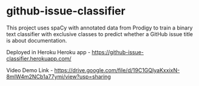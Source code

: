# github-issue-classifier

This project uses spaCy with annotated data from Prodigy to train a binary text classifier with exclusive classes to predict whether a GitHub issue title is about documentation.

Deployed in Heroku
Heroku app - https://github-issue-classifier.herokuapp.com/

Video Demo Link - https://drive.google.com/file/d/19C1GQIyaKxxixN-8mIW4m2NCb1a77ymi/view?usp=sharing
